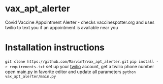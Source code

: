 # vax_apt_alerter
Covid Vaccine Appointment Alerter - checks vaccinespotter.org and uses twilio to text you if an appointment is available near you

# Installation instructions

`git clone https://github.com/MarvinT/vax_apt_alerter.git`
`pip install -r requirements.txt`
set up your [twilio](www.twilio.com) account, get a twilio phone number
open main.py in favorite editor and update all parameters
`python vax_apt_alerter/main.py`